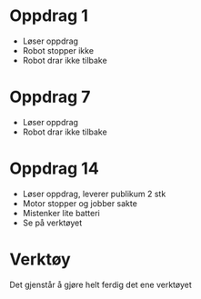 # Oppdrag 1
- Løser oppdrag
- Robot stopper ikke
- Robot drar ikke tilbake

# Oppdrag 7
- Løser oppdrag
- Robot drar ikke tilbake

# Oppdrag 14
- Løser oppdrag, leverer publikum 2 stk
- Motor stopper og jobber sakte
- Mistenker lite batteri
- Se på verktøyet

# Verktøy
Det gjenstår å gjøre helt ferdig det ene verktøyet 
